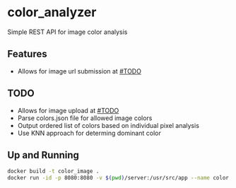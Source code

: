 # color_analyzer
Simple REST API for image color analysis

## Features
- Allows for image url submission at [#TODO](/submit)

## TODO
- Allows for image upload at [#TODO](/upload)
- Parse colors.json file for allowed image colors
- Output ordered list of colors based on individual pixel analysis
- Use KNN approach for determing dominant color

## Up and Running
```bash
docker build -t color_image .
docker run -id -p 8080:8080 -v $(pwd)/server:/usr/src/app --name color color_image cargo watch -x run
```
